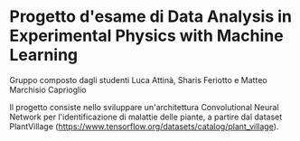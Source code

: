 # Progetto d'esame di Data Analysis in Experimental Physics with Machine Learning

Gruppo composto dagli studenti Luca Attinà, Sharis Feriotto e Matteo Marchisio Caprioglio

Il progetto consiste nello sviluppare un'architettura Convolutional Neural Network per l'identificazione di malattie delle piante, a partire dal dataset PlantVillage (https://www.tensorflow.org/datasets/catalog/plant_village).